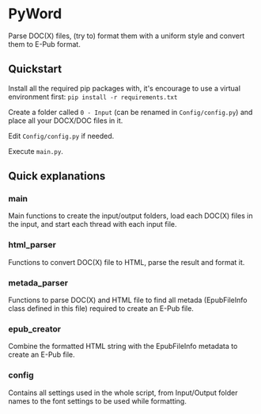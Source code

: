 # PyWord

Parse DOC(X) files, (try to) format them with a uniform style and convert them to E-Pub format.

## Quickstart

Install all the required pip packages with, it's encourage to use a virtual environment first:
`pip install -r requirements.txt`

Create a folder called `0 - Input` (can be renamed in `Config/config.py`) and place all your DOCX/DOC files in it.

Edit `Config/config.py` if needed.

Execute `main.py`.

## Quick explanations

### main

Main functions to create the input/output folders, load each DOC(X) files in the input, and start each thread with each input file.

### html_parser

Functions to convert DOC(X) file to HTML, parse the result and format it.

### metada_parser

Functions to parse DOC(X) and HTML file to find all metada (EpubFileInfo class defined in this file) required to create an E-Pub file.

### epub_creator

Combine the formatted HTML string with the EpubFileInfo metadata to create an E-Pub file.

### config

Contains all settings used in the whole script, from Input/Output folder names to the font settings to be used while formatting.
